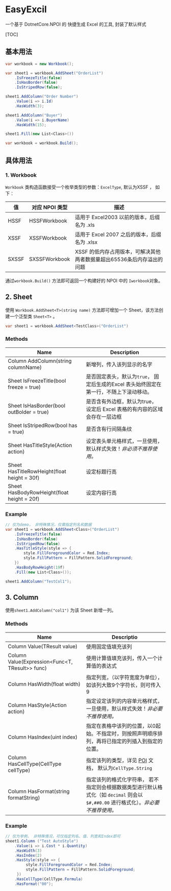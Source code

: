 # EasyExcil

一个基于 DotnetCore.NPOI 的 快捷生成 Excel 的工具, 封装了默认样式

[TOC]

## 基本用法

```csharp
var workbook = new Workbook();

var sheet1 = workbook.AddSheet("OrderList")
    .IsFreezeTitle(false)
    .IsHasBorder(false)
    .IsStripedRow(false);

sheet1.AddColumn("Order Number")
    .Value(i => i.Id)
    .HasWidth(3);

sheet1.AddColumn("Buyer")
    .Value(i => i.BuyerName)
    .HasWidth(15);

sheet1.Fill(new List<Class>())

var workbook = workbook.Build();
```



## 具体用法



### 1. Workbook

`Workbook` 类构造函数接受一个枚举类型的参数：`ExcelType`, 默认为XSSF ， 如下：

| 值    | 对应 NPOI 类型 | 描述                                                         |
| ----- | -------------- | ------------------------------------------------------------ |
| HSSF  | HSSFWorkbook   | 适用于 Excel2003 以前的版本，后缀名为 .xls                   |
| XSSF  | XSSFWorkbook   | 适用于 Excel 2007 之后的版本，后缀名为 .xlsx                 |
| SXSSF | SXSSFWorkbook  | XSSF 的低内存占用版本，可解决其他两者数据量超出65536条后内存溢出的问题 |

通过`workbook.Build()` 方法即可返回一个构建好的 NPOI 中的 `Iworkbook`对象。



## 2. Sheet

使用 `Workbook.AddSheet<T>(string name)` 方法即可增加一个 Sheet，该方法创建一个泛型类 `Sheet<T>` 。

``` csharp
var sheet1 = workbook.AddSheet<TestClass>("OrderList")
```

### Methods

| Name                                                   | Description                                                  |
| ------------------------------------------------------ | ------------------------------------------------------------ |
| Column<T> AddColumn(string columnName)                 | 新增列，传入该列显示的名字                                   |
| Sheet<T> IsFreezeTitle(bool freeze = true)        | 是否固定表头，默认为`true`， 固定后生成的Excel 表头始终固定在第一行，不随上下滚动移动。 |
| Sheet<T> IsHasBorder(bool outBolder = true)       | 是否含有外边框，默认为true， 设定后 Excel 表格的有内容的区域会存在一层边框 |
| Sheet<T> IsStripedRow(bool has = true)            | 是否含有行间隔条纹                                           |
| Sheet<T> HasTitleStyle(Action<ICellStyle> action) | 设定表头单元格样式，一旦使用，默认样式失效！*非必须不推荐使用。* |
| Sheet<T> HasTitleRowHeight(float height = 30f)    | 设定标题行高                                                 |
| Sheet<T> HasBodyRowHeight(float height = 20f)     | 设定内容行高                                                 |

### Example

```csharp
// 仅为demo， 非特殊情况，仅需指定列名和数据
var sheet1 = workbook.AddSheet<Class>("OrderList")
    .IsFreezeTitle(false)
    .IsHasBorder(false)
    .IsStripedRow(false)
    .HasTitleStyle(style => {
        style.FillForegroundColor = Red.Index;
        style.FillPattern = FillPattern.SolidForeground;
    })
    .HasBodyRowHeight(19f)
	.Fill(new List<Class>());

sheet1.AddColumn("TestCol1");
```



## 3. Column

使用`sheet1.AddColumn("col1")` 为该 Sheet 新增一列。

### Methods

| Name                                                         | Descriptio                                                   |
| ------------------------------------------------------------ | ------------------------------------------------------------ |
| Column<T> Value(TResult value)                           | 使用固定值填充该列                                           |
| Column<T> Value<TResult>(Expression<Func<T, TResult>> func) | 使用计算值填充该列，传入一个计算值的表达式                   |
| Column<T> HasWidth(float width)                               | 指定列宽，（以字符宽度为单位），如该列大致9个字符长，则可传入 9 |
| Column<T> HasStyle(Action<ICellStyle> action)           | 指定设定该列的内容单元格样式，一旦使用，默认样式失效！*非必要不推荐使用。* |
| Column<T> HasIndex(uint index)                              | 指定在表格中该列的位置，以0起始。不指定时，则按照声明顺序排列，再将已指定的列插入到指定的位置。 |
| Column<T> HasCellType(CellType cellType)                    | 指定该列的类型，详见 [POI](https://poi.apache.org/apidocs/dev/org/apache/poi/ss/usermodel/CellType.html) 文档， 默认为`CellType.String` |
| Column<T> HasFormat(string formatString)                   | 指定该列的格式化字符串， 若不指定则会根据数据类型进行默认格式化（如 `decimal` 则会以`$#,##0.00` 进行格式化）。*非必要不推荐使用。* |

### Example

```csharp
// 仅为举例， 非特殊情况，可仅指定列名、值、列宽和Index即可
sheet1.Column ("Test AutoStyle")
    .Value(i => i.Cost * i.Quantity)
    .HasWidth(3)
    .HasIndex(2)
    .HasStyle(style => {
         style.FillForegroundColor = Red.Index;
         style.FillPattern = FillPattern.SolidForeground;
     })
    .HasCellType(CellType.Formula)
    .HasFormat("00");
```
